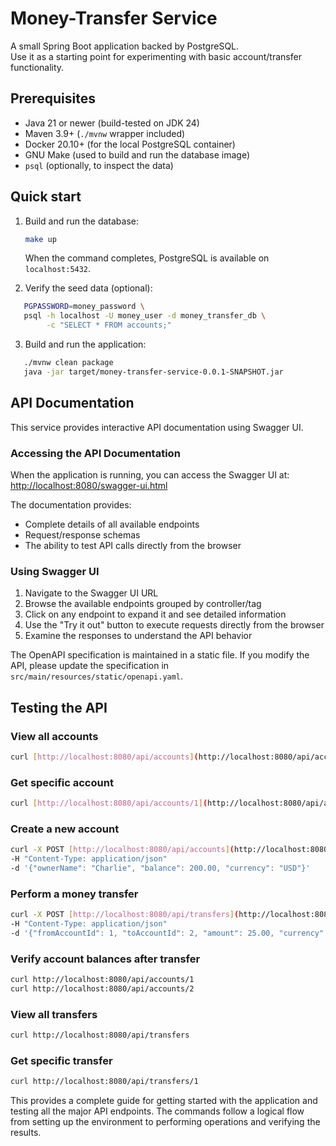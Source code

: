 # Money-Transfer Service

A small Spring Boot application backed by PostgreSQL.  
Use it as a starting point for experimenting with basic account/transfer functionality.

## Prerequisites
* Java 21 or newer (build-tested on JDK 24)
* Maven 3.9+ (`./mvnw` wrapper included)
* Docker 20.10+ (for the local PostgreSQL container)
* GNU Make (used to build and run the database image)
* `psql` (optionally, to inspect the data)


## Quick start

1. Build and run the database:

   ```bash
   make up
   ```

   When the command completes, PostgreSQL is available on `localhost:5432`.

2. Verify the seed data (optional):

```bash
   PGPASSWORD=money_password \
   psql -h localhost -U money_user -d money_transfer_db \
        -c "SELECT * FROM accounts;"
  ```

3. Build and run the application:

```bash
   ./mvnw clean package
   java -jar target/money-transfer-service-0.0.1-SNAPSHOT.jar
 ```

## API Documentation

This service provides interactive API documentation using Swagger UI.

### Accessing the API Documentation

When the application is running, you can access the Swagger UI at: [http://localhost:8080/swagger-ui.html](http://localhost:8080/swagger-ui.html)

The documentation provides:
- Complete details of all available endpoints
- Request/response schemas
- The ability to test API calls directly from the browser

### Using Swagger UI

1. Navigate to the Swagger UI URL
2. Browse the available endpoints grouped by controller/tag
3. Click on any endpoint to expand it and see detailed information
4. Use the "Try it out" button to execute requests directly from the browser
5. Examine the responses to understand the API behavior

The OpenAPI specification is maintained in a static file. If you modify the API, please update the specification in `src/main/resources/static/openapi.yaml`.
## Testing the API

### View all accounts

```bash
curl [http://localhost:8080/api/accounts](http://localhost:8080/api/accounts)
```

### Get specific account

```bash
curl [http://localhost:8080/api/accounts/1](http://localhost:8080/api/accounts/1)
```
### Create a new account

```bash
curl -X POST [http://localhost:8080/api/accounts](http://localhost:8080/api/accounts)
-H "Content-Type: application/json"
-d '{"ownerName": "Charlie", "balance": 200.00, "currency": "USD"}'
```

### Perform a money transfer

```bash
curl -X POST [http://localhost:8080/api/transfers](http://localhost:8080/api/transfers)
-H "Content-Type: application/json"
-d '{"fromAccountId": 1, "toAccountId": 2, "amount": 25.00, "currency": "USD"}'
```

### Verify account balances after transfer

```bash
curl http://localhost:8080/api/accounts/1
curl http://localhost:8080/api/accounts/2
```

### View all transfers
```bash
curl http://localhost:8080/api/transfers
```

### Get specific transfer
```bash
curl http://localhost:8080/api/transfers/1
```


This provides a complete guide for getting started with the application and testing all the major API endpoints.
The commands follow a logical flow from setting up the environment to performing operations and verifying the results.